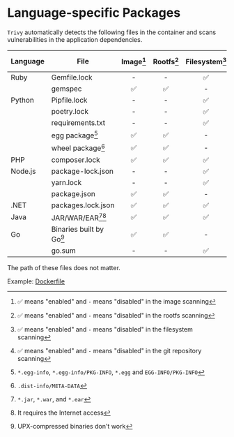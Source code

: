 # Language-specific Packages

`Trivy` automatically detects the following files in the container and scans vulnerabilities in the application dependencies.

| Language | File                     | Image[^6] | Rootfs[^7] | Filesystem[^8] |  Repository[^9] |Dev dependencies |
|----------|--------------------------|:---------:|:----------:|:--------------:|:---------------:|-----------------|
| Ruby     | Gemfile.lock             | -         | -          | ✅             | ✅              | included        |
|          | gemspec                  | ✅        | ✅         | -              | -               | included        |
| Python   | Pipfile.lock             | -         | -          | ✅             | ✅              | excluded        |
|          | poetry.lock              | -         | -          | ✅             | ✅              | included        |
|          | requirements.txt         | -         | -          | ✅             | ✅              | included        |
|          | egg package[^1]          | ✅        | ✅         | -              | -               | excluded        |
|          | wheel package[^2]        | ✅        | ✅         | -              | -               | excluded        |
| PHP      | composer.lock            | ✅        | ✅         | ✅             | ✅              | excluded        |
| Node.js  | package-lock.json        | -         | -          | ✅             | ✅              | excluded        |
|          | yarn.lock                | -         | -          | ✅             | ✅              | included        |
|          | package.json             | ✅        | ✅         | -              | -               | excluded        |
| .NET     | packages.lock.json       | ✅        | ✅         | ✅             | ✅              | included        |
| Java     | JAR/WAR/EAR[^3][^4]      | ✅        | ✅         | ✅             | ✅              | included        |
| Go       | Binaries built by Go[^5] | ✅        | ✅         | -              | -               | excluded        |
|          | go.sum                   | -         | -          | ✅             | ✅              | included        |

The path of these files does not matter.

Example: [Dockerfile](https://github.com/aquasecurity/trivy-ci-test/blob/main/Dockerfile)

[^1]: `*.egg-info`, `*.egg-info/PKG-INFO`, `*.egg` and `EGG-INFO/PKG-INFO`
[^2]: `.dist-info/META-DATA`
[^3]: `*.jar`, `*.war`, and `*.ear`
[^4]: It requires the Internet access
[^5]: UPX-compressed binaries don't work
[^6]: ✅ means "enabled" and `-` means "disabled" in the image scanning
[^7]: ✅ means "enabled" and `-` means "disabled" in the rootfs scanning
[^8]: ✅ means "enabled" and `-` means "disabled" in the filesystem scanning
[^9]: ✅ means "enabled" and `-` means "disabled" in the git repository scanning
